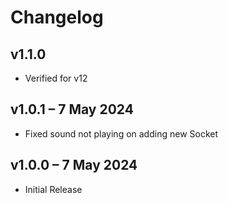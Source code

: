 # Changelog


## v1.1.0
* Verified for v12

## v1.0.1 – 7 May 2024
* Fixed sound not playing on adding new Socket

## v1.0.0 – 7 May 2024
* Initial Release